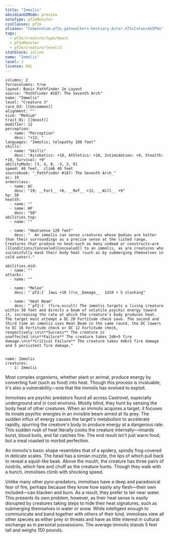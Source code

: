 ```yaml
---
title: "Immolis"
obsidianUIMode: preview
noteType: pf2eMonster
cssClasses: pf2e
aliases: "Compendium.pf2e.gatewalkers-bestiary.Actor.X7ScCatwncmk5P9o" 
tags:
  - pf2e/creature/type/beast
  - pf2eMonster
  - pf2e/creature/level/3
statblock: inline
name: "Immolis"
level: 3
license: OGL
---
```


```statblock
columns: 2
forcecolumns: true
layout: Basic Pathfinder 2e Layout
source: "Pathfinder #187: The Seventh Arch"
name: "Immolis"
level: "Creature 3"
rare_03: [[Uncommon]]
alignment: ""
size: "Medium"
trait_01: [[beast]]
modifier: 12
perception:
  - name: "Perception"
    desc: "+12; "
languages: "Immolis; telepathy 100 feet"
skills:
  - name: "Skills"
    desc: "Acrobatics: +10, Athletics: +10, Intimidation: +9, Stealth: +10, Survival: +9"
abilityMods: [3, 4, 0, -3, 3, 0]
speed: 40 feet,  climb 40 feet
sourcebook: "_Pathfinder #187: The Seventh Arch_"
ac: 19
armorclass:
  - name: AC
    desc: "19; __Fort__ +6, __Ref__ +12, __Will__ +9"
hp: 50
health:
  - name: ""
  - name: HP
    desc: "50"
abilities_top:
  - name: ""

  - name: "Heatsense 120 feet"
    desc: "  An immolis can sense creatures whose bodies are hotter than their surroundings as a precise sense at the listed range. Creatures that produce no heat—such as many undead or constructs—are [[Conditions/Concealed|Concealed]] to an immolis, as are creatures who successfully mask their body heat (such as by submerging themselves in cold water)."

abilities_mid:
  - name: ""
attacks:
  - name: ""

  - name: "Melee"
    desc: "`pf2:1` Jaws +10 ()\n__Damage__  1d10 + 5 slashing"

  - name: "Heat Beam"
    desc: "`pf2:1` (fire,occult) The immolis targets a living creature within 30 feet and directs a beam of volatile psychic energy toward it, increasing the rate at which the creature's body produces heat. The target must attempt a DC 20 Fortitude check save. The second and third time an immolis uses Heat Beam in the same round, the DC lowers to DC 16 Fortitude check or DC 12 Fortitude check, respectively.\n\n**Success** The creature is unaffected.\n\n**Failure** The creature takes 2d6+5 fire damage.\n\n**Critical Failure** The creature takes 4d6+5 fire damage and 5 persistent fire damage."
 
```

```encounter-table
name: Immolis
creatures:
  - 1: Immolis
```



Most complex organisms, whether plant or animal, produce energy by converting fuel (such as food) into heat. Though this process is invaluable, it's also a vulnerability—one that the immolis has evolved to exploit.

Immolises are psychic predators found all across Castrovel, especially underground and in cool environs. Mostly blind, they hunt by sensing the body heat of other creatures. When an immolis acquires a target, it focuses its innate psychic energies in an invisible beam aimed at its prey. The sudden influx of energy causes the target's metabolism to accelerate rapidly, spurring the creature's body to produce energy at a dangerous rate. This sudden rush of heat literally cooks the creature internally—innards burst, blood boils, and fat catches fire. The end result isn't just warm food, but a meal roasted to morbid perfection.

An immolis's basic shape resembles that of a spidery, spindly frog covered in delicate scales. The head has a simian muzzle, the lips of which pull back to reveal a squid-like beak. Above the mouth, the creature has three pairs of nostrils, which fare and chuff as the creature hunts. Though they walk with a hunch, immolises climb with shocking speed.

Unlike many other pyro-predators, immolises have a deep and paradoxical fear of fire, perhaps because they know how easily any flesh—their own included—can blacken and burn. As a result, they prefer to lair near water. This presents its own problem, however, as their heat sense is easily disrupted by creatures taking steps to hide their heat signatures, such as submerging themselves in water or snow. While intelligent enough to communicate and band together with others of their kind, immolises view all other species as either prey or threats and have as little interest in cultural exchange as in personal possessions. The average immolis stands 5 feet tall and weighs 150 pounds.
